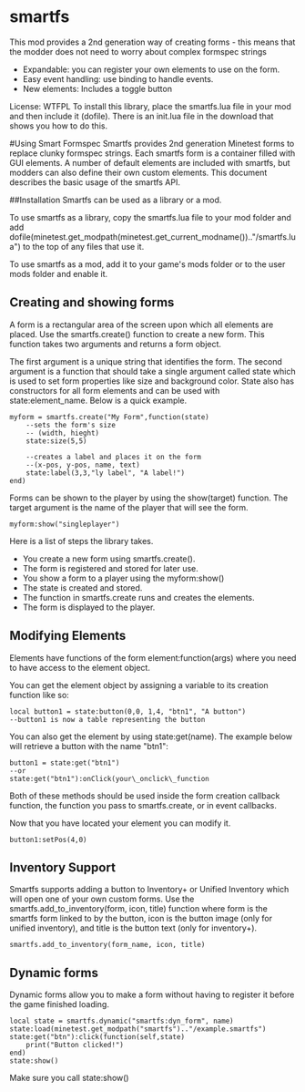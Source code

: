 smartfs
=======

This mod provides a 2nd generation way of creating forms - this means that the modder does not need to worry about complex formspec strings

* Expandable: you can register your own elements to use on the form.
* Easy event handling: use binding to handle events.
* New elements: Includes a toggle button

License: WTFPL
To install this library, place the smartfs.lua file in your mod and then include it (dofile).
There is an init.lua file in the download that shows you how to do this.

#Using Smart Formspec
Smartfs provides 2nd generation Minetest forms to replace clunky formspec strings. Each smartfs form is a container filled with GUI elements. A number of default elements are included with smartfs, but modders can also define their own custom elements. This document describes the basic usage of the smartfs API.

##Installation
Smartfs can be used as a library or a mod.

To use smartfs as a library, copy the smartfs.lua file to your mod folder and add
    dofile(minetest.get\_modpath(minetest.get\_current\_modname()).."/smartfs.lua")
to the top of any files that use it.

To use smartfs as a mod, add it to your game's mods folder or to the user mods folder and enable it.

## Creating and showing forms
A form is a rectangular area of the screen upon which all elements are placed. Use the smartfs.create() function to create a new form. This function takes two arguments and returns a form object.

The first argument is a unique string that identifies the form. The second argument is a function that should take a single argument called state which is used to set form properties like size and background color. State also has constructors for all form elements and can be used with state:element_name. Below is a quick example.

    myform = smartfs.create("My Form",function(state)
        --sets the form's size
        -- (width, hieght)
        state:size(5,5)
        
        --creates a label and places it on the form
        --(x-pos, y-pos, name, text)
        state:label(3,3,"ly label", "A label!")
    end)
    
Forms can be shown to the player by using the show(target) function. The target argument is the name of the player that will see the form.

    myform:show("singleplayer")
    
Here is a list of steps the library takes.
* You create a new form using smartfs.create().
* The form is registered and stored for later use.
* You show a form to a player using the myform:show()
* The state is created and stored.
* The function in smartfs.create runs and creates the elements.
* The form is displayed to the player.
    
## Modifying Elements
Elements have functions of the form element:function(args) where you need to have access to the element object.

You can get the element object by assigning a variable to its creation function like so:

    local button1 = state:button(0,0, 1,4, "btn1", "A button")
    --button1 is now a table representing the button

You can also get the element by using state:get(name). The example below will retrieve a button with the name "btn1":

    button1 = state:get("btn1")
    --or
    state:get("btn1"):onClick(your\_onclick\_function

Both of these methods should be used inside the form creation callback function, the function you pass to smartfs.create, or in event callbacks.

Now that you have located your element you can modify it.

    button1:setPos(4,0)

## Inventory Support
Smartfs supports adding a button to Inventory+ or Unified Inventory which will open one of your own custom forms. Use the smartfs.add\_to\_inventory(form, icon, title) function where form is the smartfs form linked to by the button, icon is the button image (only for unified inventory), and title is the button text (only for inventory+).

    smartfs.add_to_inventory(form_name, icon, title)
    
## Dynamic forms
Dynamic forms allow you to make a form without having to register it before the game finished loading.

    local state = smartfs.dynamic("smartfs:dyn_form", name)
    state:load(minetest.get_modpath("smartfs").."/example.smartfs")
    state:get("btn"):click(function(self,state)
    	print("Button clicked!")
    end)
    state:show()
    
Make sure you call state:show()
